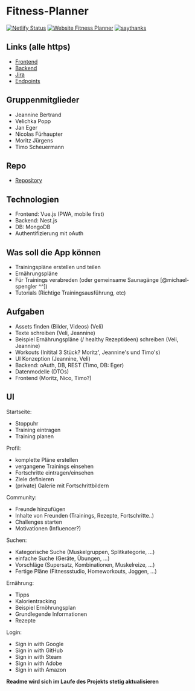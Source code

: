 # Fitness-Planner
[![Netlify Status](https://api.netlify.com/api/v1/badges/e82e9b04-0e9a-4c26-84ea-10b6c940d433/deploy-status)](https://app.netlify.com/sites/fitness-planner/deploys)
[![Website Fitness Planner](https://img.shields.io/website-up-down-green-red/https/fitness-planner.timos.design.svg)]()
[![saythanks](https://img.shields.io/badge/say-thanks-ff69b4.svg)](https://saythanks.io/to/kennethreitz)

## Links (alle https)

* [Frontend](https://fitness-planner.timos.design/)
* [Backend](https://api.timos.design:3000/)
* [Jira](https://fancyfitnessplanner.atlassian.net/)
* [Endpoints](https://github.com/TimoScheuermann/Fitness-Planner/blob/master/REST.md)

## Gruppenmitglieder
* Jeannine Bertrand
* Velichka Popp
* Jan Eger
* Nicolas Fürhaupter
* Moritz Jürgens
* Timo Scheuermann

## Repo
* [Repository](https://github.com/TimoScheuermann/Fitness-Planner)

## Technologien

* Frontend: Vue.js (PWA, mobile first)
* Backend: Nest.js
* DB: MongoDB
* Authentifizierung mit oAuth

## Was soll die App können

* Trainingspläne erstellen und teilen
* Ernährungspläne
* Für Trainings verabreden (oder gemeinsame Saunagänge [@michael-spengler ^^])
* Tutorials (Richtige Trainingsausführung, etc)

## Aufgaben

* Assets finden (Bilder, Videos) (Veli)
* Texte schreiben (Veli, Jeannine)
* Beispiel Ernährungspläne (/ healthy Rezeptideen) schreiben (Veli, Jeannine)
* Workouts (Initital 3 Stück? Moritz', Jeannine's und Timo's)
* UI Konzeption (Jeannine, Veli)
* Backend: oAuth, DB, REST (Timo, DB: Eger)
* Datenmodelle (DTOs)
* Frontend (Moritz, Nico, Timo?)

## UI

Startseite:
- Stoppuhr
- Training eintragen
- Training planen

Profil:
- komplette Pläne erstellen
- vergangene Trainings einsehen
- Fortschritte eintragen/einsehen
- Ziele definieren
- (private) Galerie mit Fortschrittbildern

Community:
- Freunde hinzufügen
- Inhalte von Freunden (Trainings, Rezepte, Fortschritte..)
- Challenges starten
- Motivationen (Influencer?)

Suchen:
- Kategorische Suche (Muskelgruppen, Splitkategorie, ...)
- einfache Suche (Geräte, Übungen, ...)
- Vorschläge (Supersatz, Kombinationen, Muskelreize, ...)
- Fertige Pläne (Fitnessstudio, Homeworkouts, Joggen, ...)

Ernährung:
- Tipps
- Kalorientracking
- Beispiel Ernöhrungsplan
- Grundlegende Informationen
- Rezepte

Login:
- Sign in with Google
- Sign in with GitHub
- Sign in with Steam
- Sign in with Adobe
- Sign in with Amazon



__Readme wird sich im Laufe des Projekts stetig aktualisieren__
